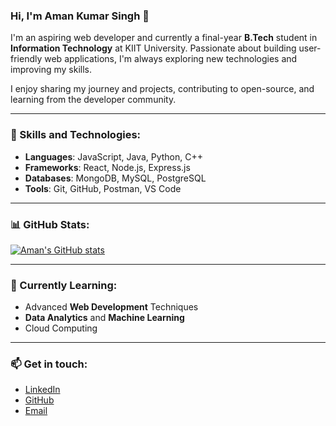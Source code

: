 ### Hi, I'm Aman Kumar Singh 👋

I'm an aspiring web developer and currently a final-year **B.Tech** student in **Information Technology** at KIIT University. Passionate about building user-friendly web applications, I'm always exploring new technologies and improving my skills.

I enjoy sharing my journey and projects, contributing to open-source, and learning from the developer community.

---

### 🚀 Skills and Technologies:

- **Languages**: JavaScript, Java, Python, C++
- **Frameworks**: React, Node.js, Express.js
- **Databases**: MongoDB, MySQL, PostgreSQL
- **Tools**: Git, GitHub, Postman, VS Code

---

### 📊 GitHub Stats:

[![Aman's GitHub stats](https://github-readme-stats.vercel.app/api?username=AmanM137&count_private=true&show_icons=true&theme=radical&hide_rank=false)](https://github.com/anuraghazra/github-readme-stats)

---

### 🌱 Currently Learning:

- Advanced **Web Development** Techniques
- **Data Analytics** and **Machine Learning**
- Cloud Computing

---

### 📫 Get in touch:

- [LinkedIn](https://www.linkedin.com/in/aman-kumar-singh-om2)
- [GitHub](https://github.com/AmanM137)
- [Email](mailto:aman20012004@gmail.com)
